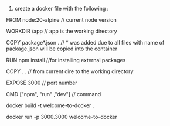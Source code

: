 1. create a docker file with the following :

FROM node:20-alpine // current node version

WORKDIR /app // app is the working directory

COPY package*.json . // * was added due to all files with name of package.json will be copied into the container

RUN npm install //for installing external packages

COPY . .  // from current dire to the working directory

EXPOSE 3000 // port number

CMD ["npm", "run" ,"dev"] // command



docker build -t welcome-to-docker .

docker run -p 3000.3000 welcome-to-docker